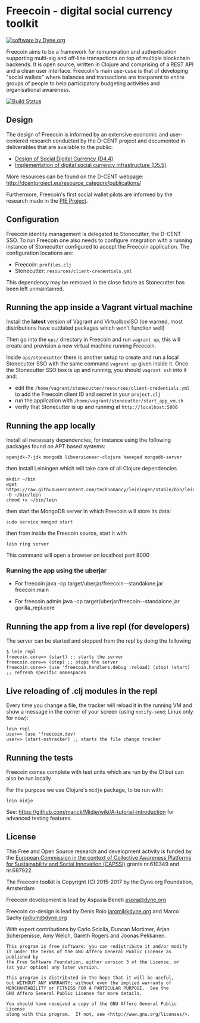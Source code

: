 # Freecoin - digital social currency toolkit

[![software by Dyne.org](https://www.dyne.org/wp-content/uploads/2015/12/software_by_dyne.png)](http://www.dyne.org)

Freecoin aims to be a framework for remuneration and authentication supporting multi-sig and off-line transactions on top of multiple blockchain backends. It is open source, written in Clojure and comprising of a REST API and a clean user interface. Freecoin's main use-case is that of developing "social wallets" where balances and transactions are trasparent to entire groups of people to help participatory budgeting activities and organisational awareness.

[![Build Status](https://travis-ci.org/PIENews/freecoin.svg?branch=master)](https://travis-ci.org/PIENews/freecoin)

## Design

The design of Freecoin is informed by an extensive economic and user-centered research conducted by the D-CENT project and documented in deliverables that are available to the public:

- [Design of Social Digital Currency (D4.4)](http://dcentproject.eu/wp-content/uploads/2015/10/design_of_social_digital_currency_publication.pdf)
- [Implementation of digital social currency infrastructure (D5.5)](http://dcentproject.eu/wp-content/uploads/2015/10/D5.5-Implementation-of-digital-social-currency-infrastructure-.pdf).

More resources can be found on the D-CENT webpage: http://dcentproject.eu/resource_category/publications/

Furthermore, Freecoin's first social wallet pilots are informed by the research made in the [PIE Project](http://pieproject.eu).

## Configuration

Freecoin identity management is delegated to Stonecutter, the D-CENT SSO. To run Freecoin one also needs to configure integration with a running instance of Stonecutter configured to accept the Freecoin application. The configuration locations are:

- Freecoin: `profiles.clj`
- Stonecutter: `resources/client-credentials.yml`

This dependency may be removed in the close future as Stonecutter has been left unmaintained.

## Running the app inside a Vagrant virtual machine

Install the **latest** version of Vagrant and VirtualboxISO (be warned, most distributions have outdated packages which won't function well)

Then go into the `ops/` directory in Freecoin and run `vagrant up`, this will create and provision a new virtual machine running Freecoin.

Inside `ops/stonecutter` there is another setup to create and run a local Stonecutter SSO with the same command `vagrant up` given inside it. Once the Stonecutter SSO box is up and running, you should `vagrant ssh` into it and:

- edit the `/home/vagrant/stonecutter/resources/client-credentials.yml` to add the Freecoin client ID and secret in your `project.clj`
- run the application with `/home/vagrant/stonecutter/start_app_vm.sh`
- verify that Stonecutter is up and running at `http://localhost:5000`

## Running the app locally

Install all necessary dependencies, for instance using the following packages found on APT based systems:

```
openjdk-7-jdk mongodb libversioneer-clojure haveged mongodb-server
```

then install Leiningen which will take care of all Clojure dependencies

```
mkdir ~/bin
wget https://raw.githubusercontent.com/technomancy/leiningen/stable/bin/lein -O ~/bin/lein
chmod +x ~/bin/lein
```

then start the MongoDB server in which Freecoin will store its data:

```
sudo service mongod start
```

then from inside the Freecoin source, start it with

```
lein ring server
```

This command will open a browser on localhost port 8000

### Running the app using the uberjar

- For freecoin
 java -cp target/uberjar/freecoin-<VERSION>-standalone.jar freecoin.main

- For freecoin admin
 java -cp target/uberjar/freecoin-<VERSION>-standalone.jar gorilla_repl.core

## Running the app from a live repl (for developers)

The server can be started and stopped from the repl by doing the following

```
$ lein repl
freecoin.core=> (start) ;; starts the server
freecoin.core=> (stop) ;; stops the server
freecoin.core=> (use 'freecoin.handlers.debug :reload) (stop) (start) ;; refresh specific namespaces
```

## Live reloading of .clj modules in the repl

Every time you change a file, the tracker will reload it in the
running VM and show a message in the corner of your screen (using
`notify-send`; Linux only for now):

```
lein repl
user=> (use 'freecoin.dev)
user=> (start-nstracker) ;; starts the file change tracker
```


## Running the tests

Freecoin comes complete with test units which are run by the CI but can also be run locally.

For the purpose we use Clojure's `midje` package, to be run with:

```
lein midje
```

See: https://github.com/marick/Midje/wiki/A-tutorial-introduction for advanced testing features.


## License

This Free and Open Source research and development activity is funded by the [European Commission in the context of Collective Awareness Platforms for Sustainability and Social Innovation (CAPSSI)](https://ec.europa.eu/digital-single-market/en/collective-awareness) grants nr.610349 and nr.687922.

The Freecoin toolkit is Copyright (C) 2015-2017 by the Dyne.org Foundation, Amsterdam

Freecoin development is lead by Aspasia Beneti <aspra@dyne.org>

Freecoin co-design is lead by Denis Roio <jaromil@dyne.org> and Marco Sachy <radium@dyne.org>

With expert contributions by Carlo Sciolla, Duncan Mortimer, Arjan Scherpenisse, Amy Welch, Gareth Rogers and Joonas Pekkanen.

```
This program is free software: you can redistribute it and/or modify
it under the terms of the GNU Affero General Public License as published by
the Free Software Foundation, either version 3 of the License, or
(at your option) any later version.

This program is distributed in the hope that it will be useful,
but WITHOUT ANY WARRANTY; without even the implied warranty of
MERCHANTABILITY or FITNESS FOR A PARTICULAR PURPOSE.  See the
GNU Affero General Public License for more details.

You should have received a copy of the GNU Affero General Public License
along with this program.  If not, see <http://www.gnu.org/licenses/>.
```
